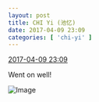 ```yaml
---
layout: post
title: CHI Yi (池忆)
date: 2017-04-09 23:09
categories: [ 'chi-yi' ]
---
```


<div class="weibo-info">
  <a href="http://weibo.com/6117581836/EDLajre6H">2017-04-09 23:09</a>
</div>

Went on well!

<!-- more -->

![Image](http://wx3.sinaimg.cn/mw690/006G0KuMgy1fegtwz2irvj30zk0qoadu.jpg)
